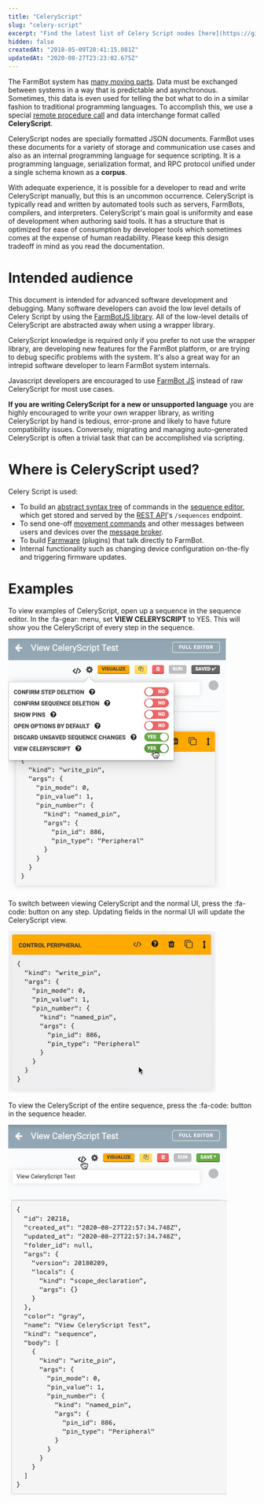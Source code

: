 ```yaml
---
title: "CeleryScript"
slug: "celery-script"
excerpt: "Find the latest list of Celery Script nodes [here](https://github.com/FarmBot/farmbot-js/blob/master/dist/corpus.d.ts)"
hidden: false
createdAt: "2018-05-09T20:41:15.081Z"
updatedAt: "2020-08-27T23:23:02.675Z"
---
```

The FarmBot system has [many moving parts](doc:high-level-overview). Data must be exchanged between systems in a way that is predictable and asynchronous. Sometimes, this data is even used for telling the bot what to do in a similar fashion to traditional programming languages. To accomplish this, we use a special [remote procedure call](https://en.wikipedia.org/wiki/Remote_procedure_call) and data interchange format called **CeleryScript**.

CeleryScript nodes are specially formatted JSON documents. FarmBot uses these documents for a variety of storage and communication use cases and also as an internal programming language for sequence scripting. It is a programming language, serialization format, and RPC protocol unified under a single schema known as a **corpus**.

With adequate experience, it is possible for a developer to read and write CeleryScript manually, but this is an uncommon occurrence. CeleryScript is typically read and written by automated tools such as servers, FarmBots, compilers, and interpreters. CeleryScript's main goal is uniformity and ease of development when authoring said tools. It has a structure that is optimized for ease of consumption by developer tools which sometimes comes at the expense of human readability. Please keep this design tradeoff in mind as you read the documentation.

# Intended audience

This document is intended for advanced software development and debugging. Many software developers can avoid the low level details of Celery Script by using the [FarmBotJS library](https://github.com/FarmBot/farmbot-js). All of the low-level details of CeleryScript are abstracted away when using a wrapper library.

CeleryScript knowledge is required only if you prefer to not use the wrapper library, are developing new features for the FarmBot platform, or are trying to debug specific problems with the system. It's also a great way for an intrepid software developer to learn FarmBot system internals.

Javascript developers are encouraged to use [FarmBot JS](doc:farmbot-js) instead of raw CeleryScript for most use cases.

**If you are writing CeleryScript for a new or unsupported language** you are highly encouraged to write your own wrapper library, as writing CeleryScript by hand is tedious, error-prone and likely to have future compatibility issues. Conversely, migrating and managing auto-generated CeleryScript is often a trivial task that can be accomplished via scripting.

# Where is CeleryScript used?

Celery Script is used:

 * To build an [abstract syntax tree](https://astexplorer.net) of commands in the [sequence editor](https://software.farm.bot/docs/sequences), which get stored and served by the [REST API](doc:rest-api)'s `/sequences` endpoint.
 * To send one-off [movement commands](https://software.farm.bot/docs/controls) and other messages between users and devices over the [message broker](doc:message-broker).
 * To build [Farmware](doc:farmware) (plugins) that talk directly to FarmBot.
 * Internal functionality such as changing device configuration on-the-fly and triggering firmware updates.

# Examples

To view examples of CeleryScript, open up a sequence in the sequence editor. In the :fa-gear: menu, set **VIEW CELERYSCRIPT** to <span class="fb-peripheral-on">YES</span>. This will show you the CeleryScript of every step in the sequence.

![Screen Shot 2020-08-27 at 3.57.51 PM.png](images/Screen_Shot_2020-08-27_at_3.57.51_PM.png)

To switch between viewing CeleryScript and the normal UI, press the :fa-code: button on any step. Updating fields in the normal UI will update the CeleryScript view.

![Toogle CS view.gif](images/Toogle_CS_view.gif)

To view the CeleryScript of the entire sequence, press the :fa-code: button in the sequence header.

![Screen Shot 2020-08-27 at 4.15.31 PM.png](images/Screen_Shot_2020-08-27_at_4.15.31_PM.png)

